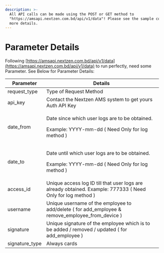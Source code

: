 ```yaml
---
description: >-
  All API calls can be made using the POST or GET method to
  "https://amsapi.nextzen.com.bd/api/v1/data"! Please see the sample code for
  more details.
---
```


# Parameter Details

Following [https://amsapi.nextzen.com.bd/api/v1/data](https://amsapi.nextzen.com.bd/api/v1/data) to run perfectly, need some Parameter.  See Below for Parameter Details:&#x20;

| Parameter       | Details                                                                                                       |
| --------------- | ------------------------------------------------------------------------------------------------------------- |
| request\_type   | Type of Request Method                                                                                        |
| api\_key        | Contact the Nextzen AMS system to get yours Auth API Key                                                      |
| date\_from      | <p>Date since which user logs are to be obtained. </p><p>Example: YYYY-mm-dd ( Need Only for log method )</p> |
| date\_to        | <p>Date until which user logs are to be obtained.</p><p>Example: YYYY-mm-dd ( Need Only for log method )</p>  |
| access\_id      | Unique access log ID till that user logs are already obtained. Example: 777333 ( Need Only for log method )   |
| username        | Unique username of the employee to add/delete ( for add\_employee & remove\_employee\_from\_device )          |
| signature       | Unique signature of the employee which is to be added / removed / updated ( for add\_employee )               |
| signature\_type | Always cards                                                                                                  |
